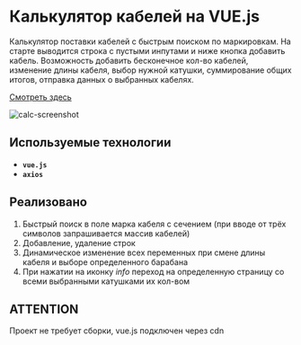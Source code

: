# Калькулятор кабелей на VUE.js
Калькулятор поставки кабелей с быстрым поиском по маркировкам.
На старте выводится строка с пустыми инпутами и ниже кнопка добавить кабель. Возможность добавить бесконечное кол-во кабелей, изменение длины кабеля, выбор нужной катушки, суммирование общих итогов, отправка данных о выбранных кабелях.

[Смотреть здесь](https://кабель.онлайн/online-services/delivery/)

![calc-screenshot](https://avatars.mds.yandex.net/get-pdb/1568972/ea0ab3ed-00a3-4bcb-b292-acd718857dd3/s1200)


## Используемые технологии
* **`vue.js`**
* **`axios`**

## Реализовано
1. Быстрый поиск в поле марка кабеля с сечением (при вводе от трёх символов запрашивается массив кабелей)
2. Добавление, удаление строк
3. Динамическое изменение всех переменных при смене длины кабеля и выборе определенного барабана
4. При нажатии на иконку *info* переход на определенную страницу со всеми выбранными катушками их кол-вом

## ATTENTION 
Проект не требует сборки, vue.js подключен через cdn
